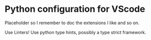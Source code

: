 Python configuration for VScode
===============================

Placeholder so I remember to doc the extensions I like and so on.

Use Linters! Use python type hints, possibly a type strict framework.